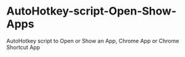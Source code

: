 # AutoHotkey-script-Open-Show-Apps
AutoHotkey script to Open or Show an App, Chrome App or Chrome Shortcut App
